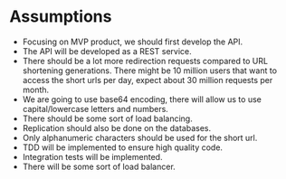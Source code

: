 # Assumptions
- Focusing on MVP product, we should first develop the API.
- The API will be developed as a REST service.
- There should be a lot more redirection requests compared to URL shortening generations. There might be 10 million users that want to access the short urls per day, expect about 30 million requests per month.
- We are going to use base64 encoding, there will allow us to use capital/lowercase letters and numbers.
- There should be some sort of load balancing.
- Replication should also be done on the databases.
- Only alphanumeric characters should be used for the short url.
- TDD will be implemented to ensure high quality code.
- Integration tests will be implemented.
- There will be some sort of load balancer.
